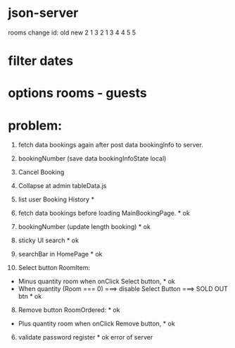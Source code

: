 # json-server

rooms change id:
old new
2 1
3 2
1 3
4 4
5 5

# filter dates

# options rooms - guests


# problem:

1. fetch data bookings again after post data bookingInfo to server.
2. bookingNumber (save data bookingInfoState local)
3. Cancel Booking
4. Collapse at admin tableData.js

5. list user Booking History \*
6. fetch data bookings before loading MainBookingPage. \* ok
7. bookingNumber (update length booking) \* ok
8. sticky UI search \* ok
9. searchBar in HomePage \* ok
10. Select button RoomItem:

- Minus quantity room when onClick Select button, \* ok
- When quantity (Room === 0) ===> disable Select Button ===> SOLD OUT btn \* ok

8. Remove button RoomOrdered: \* ok

- Plus quantity room when onClick Remove button, \* ok

6. validate password register \* ok error of server
